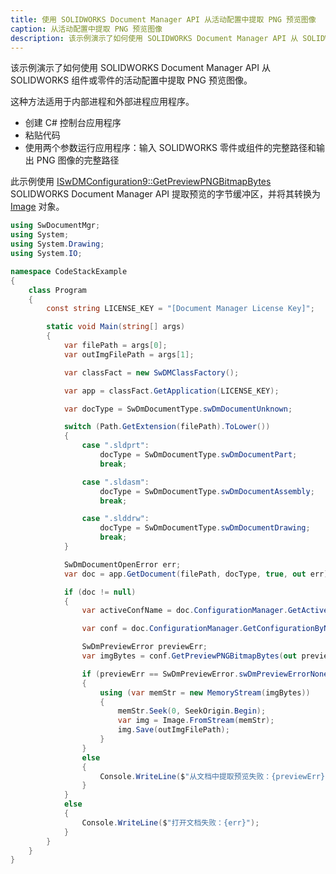 ```yaml
---
title: 使用 SOLIDWORKS Document Manager API 从活动配置中提取 PNG 预览图像
caption: 从活动配置中提取 PNG 预览图像
description: 该示例演示了如何使用 SOLIDWORKS Document Manager API 从 SOLIDWORKS 组件或零件的活动配置中提取 PNG 预览图像。
---
```


该示例演示了如何使用 SOLIDWORKS Document Manager API 从 SOLIDWORKS 组件或零件的活动配置中提取 PNG 预览图像。

这种方法适用于内部进程和外部进程应用程序。

* 创建 C# 控制台应用程序
* 粘贴代码
* 使用两个参数运行应用程序：输入 SOLIDWORKS 零件或组件的完整路径和输出 PNG 图像的完整路径

此示例使用 [ISwDMConfiguration9::GetPreviewPNGBitmapBytes](https://help.solidworks.com/2018/english/api/swdocmgrapi/solidworks.interop.swdocumentmgr~solidworks.interop.swdocumentmgr.iswdmconfiguration9~getpreviewpngbitmapbytes.html) SOLIDWORKS Document Manager API 提取预览的字节缓冲区，并将其转换为 [Image](https://docs.microsoft.com/en-us/dotnet/api/system.drawing.image?view=netframework-4.7.2) 对象。

``` cs
using SwDocumentMgr;
using System;
using System.Drawing;
using System.IO;

namespace CodeStackExample
{
    class Program
    {
        const string LICENSE_KEY = "[Document Manager License Key]";

        static void Main(string[] args)
        {
            var filePath = args[0];
            var outImgFilePath = args[1];

            var classFact = new SwDMClassFactory();

            var app = classFact.GetApplication(LICENSE_KEY);

            var docType = SwDmDocumentType.swDmDocumentUnknown;

            switch (Path.GetExtension(filePath).ToLower())
            {
                case ".sldprt":
                    docType = SwDmDocumentType.swDmDocumentPart;
                    break;

                case ".sldasm":
                    docType = SwDmDocumentType.swDmDocumentAssembly;
                    break;

                case ".slddrw":
                    docType = SwDmDocumentType.swDmDocumentDrawing;
                    break;
            }

            SwDmDocumentOpenError err;
            var doc = app.GetDocument(filePath, docType, true, out err);

            if (doc != null)
            {
                var activeConfName = doc.ConfigurationManager.GetActiveConfigurationName();

                var conf = doc.ConfigurationManager.GetConfigurationByName(activeConfName) as ISwDMConfiguration14;

                SwDmPreviewError previewErr;
                var imgBytes = conf.GetPreviewPNGBitmapBytes(out previewErr) as byte[];

                if (previewErr == SwDmPreviewError.swDmPreviewErrorNone)
                {
                    using (var memStr = new MemoryStream(imgBytes))
                    {
                        memStr.Seek(0, SeekOrigin.Begin);
                        var img = Image.FromStream(memStr);
                        img.Save(outImgFilePath);
                    }
                }
                else
                {
                    Console.WriteLine($"从文档中提取预览失败：{previewErr}");
                }
            }
            else
            {
                Console.WriteLine($"打开文档失败：{err}");
            }
        }
    }
}
```